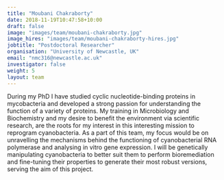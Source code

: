 ```yaml
---
title: "Moubani Chakraborty"
date: 2018-11-19T10:47:58+10:00
draft: false
image: "images/team/moubani-chakraborty.jpg"
image_hires: "images/team/moubani-chakraborty-hires.jpg"
jobtitle: "Postdoctoral Researcher"
organisation: "University of Newcastle, UK"
email: "nmc316@newcastle.ac.uk"
investigator: false
weight: 5
layout: team
---
```

During my PhD I have studied cyclic nucleotide-binding proteins in mycobacteria and developed a strong passion for understanding the function of a variety of proteins. My training in Microbiology and Biochemistry and my desire to benefit the environment via scientific research, are the roots for my interest in this interesting mission to reprogram cyanobacteria. As a part of this team, my focus would be on unravelling the mechanisms behind the functioning of cyanobacterial RNA polymerase and analysing in vitro gene expression. I will be genetically manipulating cyanobacteria to better suit them to perform bioremediation and fine-tuning their properties to generate their most robust versions, serving the aim of this project.
